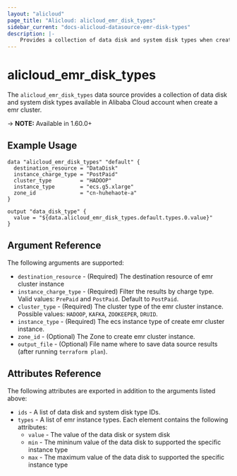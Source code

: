 ```yaml
---
layout: "alicloud"
page_title: "Alicloud: alicloud_emr_disk_types"
sidebar_current: "docs-alicloud-datasource-emr-disk-types"
description: |-
    Provides a collection of data disk and system disk types when create emr cluster according to the specified filters.
---
```


# alicloud\_emr\_disk\_types

The `alicloud_emr_disk_types` data source provides a collection of data disk and 
system disk types available in Alibaba Cloud account when create a emr cluster.

-> **NOTE:** Available in 1.60.0+

## Example Usage

```
data "alicloud_emr_disk_types" "default" {
  destination_resource = "DataDisk"
  instance_charge_type = "PostPaid"
  cluster_type         = "HADOOP"
  instance_type        = "ecs.g5.xlarge"
  zone_id              = "cn-huhehaote-a"
}

output "data_disk_type" {
  value = "${data.alicloud_emr_disk_types.default.types.0.value}"
}
```

## Argument Reference

The following arguments are supported:

* `destination_resource` - (Required) The destination resource of emr cluster instance
* `instance_charge_type` - (Required) Filter the results by charge type. Valid values: `PrePaid` and `PostPaid`. Default to `PostPaid`.
* `cluster_type` - (Required) The cluster type of the emr cluster instance. Possible values: `HADOOP`, `KAFKA`, `ZOOKEEPER`, `DRUID`.
* `instance_type` - (Required) The ecs instance type of create emr cluster instance.
* `zone_id` - (Optional) The Zone to create emr cluster instance.
* `output_file` - (Optional) File name where to save data source results (after running `terraform plan`).

## Attributes Reference

The following attributes are exported in addition to the arguments listed above:

* `ids` - A list of data disk and system disk type IDs. 
* `types` - A list of emr instance types. Each element contains the following attributes:
  * `value` - The value of the data disk or system disk
  * `min` - The mininum value of the data disk to supported the specific instance type
  * `max` - The maximum value of the data disk to supported the specific instance type